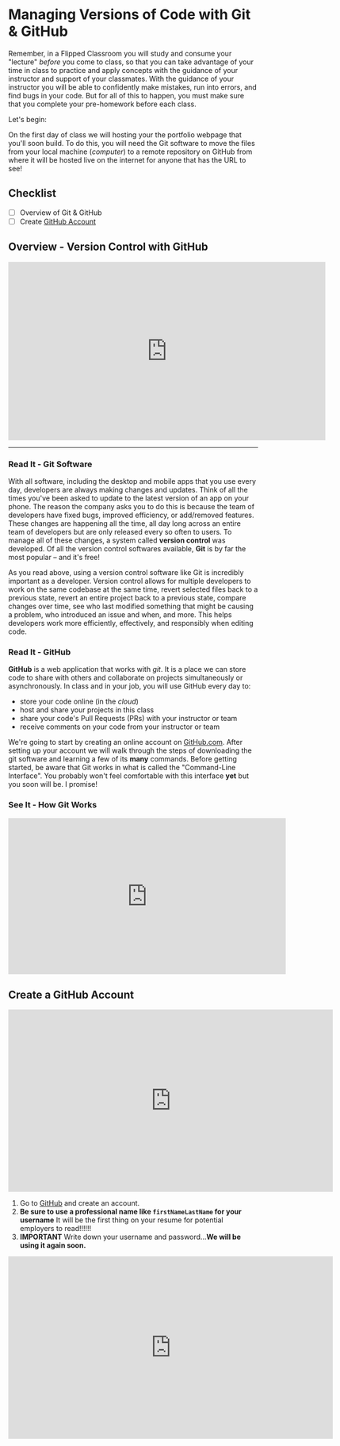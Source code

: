 # Managing Versions of Code with Git & GitHub

Remember, in a Flipped Classroom you will study and consume your "lecture" *before* you come to class, so that you can take advantage of your time in class to practice and apply concepts with the guidance of your instructor and support of your classmates. With the guidance of your instructor you will be able to confidently make mistakes, run into errors, and find bugs in your code. But for all of this to happen, you must make sure that you complete your pre-homework before each class.

Let's begin:

On the first day of class we will hosting your the portfolio webpage that you'll soon build. To do this, you will need the Git software to move the files from your local machine (*computer*) to a remote repository on GitHub from where it will be hosted live on the internet for anyone that has the URL to see!

## Checklist

- [ ] Overview of Git & GitHub
- [ ] Create [GitHub Account](https://github.com)

## Overview - Version Control with GitHub

<!-- ! Video Content: Clayton@ACA - 101 - Version control:  -->
<iframe src="https://player.vimeo.com/video/388133919" width="640" height="360" frameborder="0" allow="autoplay; fullscreen" allowfullscreen></iframe>

*****

### Read It - Git Software

With all software, including the desktop and mobile apps that you use every day, developers are always making changes and updates. Think of all the times you've been asked to update to the latest version of an app on your phone. The reason the company asks you to do this is because the team of developers have fixed bugs, improved efficiency, or add/removed features. These changes are happening all the time, all day long across an entire team of developers but are only released every so often to users. To manage all of these changes, a system called **version control** was developed. Of all the version control softwares available, **Git** is by far the most popular – and it's free!

As you read above, using a version control software like Git is incredibly important as a developer. Version control allows for multiple developers to work on the same codebase at the same time, revert selected files back to a previous state, revert an entire project back to a previous state, compare changes over time, see who last modified something that might be causing a problem, who introduced an issue and when, and more. This helps developers work more efficiently, effectively, and responsibly when editing code.

### Read It - GitHub

**GitHub** is a web application that works with *git*. It is a place we can store code to share with others and collaborate on projects simultaneously or asynchronously. In class and in your job, you will use GitHub every day to:

* store your code online (in the *cloud*)
* host and share your projects in this class
* share your code's Pull Requests (PRs) with your instructor or team
* receive comments on your code from your instructor or team

We're going to start by creating an online account on [GitHub.com](https://github.com/). After setting up your account we will walk through the steps of downloading the git software and learning a few of its __many__ commands. Before getting started, be aware that Git works in what is called the "Command-Line Interface". You probably won't feel comfortable with this interface __yet__ but you soon will be. I promise!

### See It - How Git Works

<!-- ! Video Content: YT, Paul Programming - What is git? -->
<iframe width="560" height="315" src="https://www.youtube-nocookie.com/embed/OqmSzXDrJBk?rel=0" frameborder="0" allow="autoplay; encrypted-media" allowfullscreen></iframe>

## Create a GitHub Account

<!-- ! Video Content: YT, GitHub - What is GitHub -->
<iframe width="655" height="368" src="https://www.youtube.com/embed/w3jLJU7DT5E" title="YouTube video player" frameborder="0" allow="accelerometer; autoplay; clipboard-write; encrypted-media; gyroscope; picture-in-picture" allowfullscreen></iframe>

1. Go to [GitHub](https://github.com/) and create an account.
1. **Be sure to use a professional name like `firstNameLastName` for your username** It will be the first thing on your resume for potential employers to read!!!!!!
1. **IMPORTANT** Write down your username and password...**We will be using it again soon.**

<!-- <iframe src="https://player.vimeo.com/video/292779452" width="640" height="360" frameborder="0" webkitallowfullscreen mozallowfullscreen allowfullscreen></iframe> -->

<!-- 101 - What and How - GitHub:  -->
<iframe src="https://player.vimeo.com/video/389352161" width="655" height="368" frameborder="0" allow="autoplay; fullscreen" allowfullscreen></iframe>